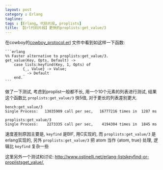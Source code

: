 ```yaml
---
layout: post
category : Erlang
tagline:
tags : [Erlang, 代码片段, proplists]
title: 【Erl代码片段】更快的proplists:get_value/3
---
```


在cowboy的[cowboy_protocol.erl](https://github.com/extend/cowboy/blob/master/src/cowboy_protocol.erl)
文件中看到如这样一下函数:

    ```erlang
    %% Faster alternative to proplists:get_value/3.
    get_value(Key, Opts, Default) ->
        case lists:keyfind(Key, 1, Opts) of
            {_, Value} -> Value;
            _ -> Default
        end.
    ```

做了一下测试, 考虑到proplist一般都不长, 用一个10个元素的列表进行测试,
结果这个函数比 `proplists:get_value/3` 快5倍, 对于更长的列表差别更大.

    bench:get_value/3
    Single Process:   13035909 call per sec,   16777216 times in  1287 ms

    proplists:get_value/3
    Single Process:    2273335 call per sec,    4194304 times in  1845 ms

速度差别原因主要是, `keyfind` 是BIF, 用C实现的,
而 `proplists:get_value/3` 是erlang实现的,
另外 `proplists:get_value/3` 把 atom 当作 {atom, true} 处理,
逻辑比 `keyfind` 复杂一些

这里另外一个测试和讨论:
<http://www.ostinelli.net/erlang-listskeyfind-or-proplistsget_value/>,